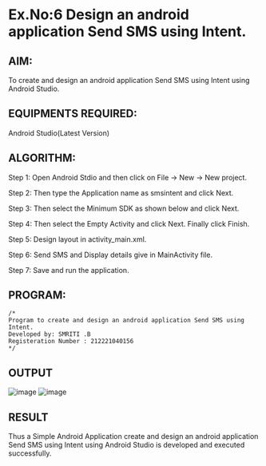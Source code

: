 
# Ex.No:6 Design an android application Send SMS using Intent.


## AIM:

To create and design an android application Send SMS using Intent using Android Studio.

## EQUIPMENTS REQUIRED:

Android Studio(Latest Version)

## ALGORITHM:

Step 1: Open Android Stdio and then click on File -> New -> New project.

Step 2: Then type the Application name as smsintent and click Next. 

Step 3: Then select the Minimum SDK as shown below and click Next.

Step 4: Then select the Empty Activity and click Next. Finally click Finish.

Step 5: Design layout in activity_main.xml.

Step 6: Send SMS and Display details give in MainActivity file.

Step 7: Save and run the application.

## PROGRAM:
```
/*
Program to create and design an android application Send SMS using Intent.
Developed by: SMRITI .B
Registeration Number : 212221040156
*/
```

## OUTPUT
![image](https://github.com/smriti1910/SMS_INTENT/assets/133334803/2eb27447-16d3-43e9-8dc6-6f40b54aac10)
![image](https://github.com/smriti1910/SMS_INTENT/assets/133334803/95b679c6-a441-41a3-af6c-77f995ce79f1)


## RESULT
Thus a Simple Android Application create and design an android application Send SMS using Intent using Android Studio is developed and executed successfully.
